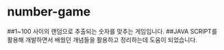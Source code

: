 # number-game 

##1~100 사이의 랜덤으로 추출되는 숫자를 맞추는 게임입니다.
##JAVA SCRIPT를 활용해 개발하면서 배웠던 개념들을 활용하고 정리하는데 도움이 되었습니다. 
